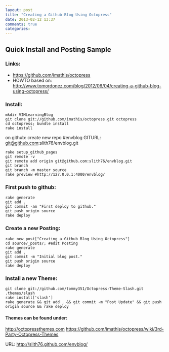 ```yaml
---
layout: post
title: "Creating a Github Blog Using Octopress"
date: 2013-02-12 13:37
comments: true
categories: 
---
```

## Quick Install and Posting Sample

### Links:

* https://github.com/imathis/octopress
* HOWTO based on: http://www.tomordonez.com/blog/2012/06/04/creating-a-github-blog-using-octopress/

### Install:

	mkdir VIMLearningBlog
	git clone git://github.com/imathis/octopress.git octopress
	cd octopress; bundle install
	rake install

on github: create new repo #envblog
GITURL: git@github.com:slith76/envblog.git

	rake setup_github_pages
	git remote -v
	git remote add origin git@github.com:slith76/envblog.git
	git branch
	git branch -m master source
	rake preview #http://127.0.0.1:4000/envblog/

### First push to github:

	rake generate
	git add .
	git commit -am "First deploy to github."
	git push origin source
	rake deploy
### Create a new Posting:

	rake new_post["Creating a Github Blog Using Octopress"]
	cd source/_posts/; #edit Posting
	rake generate
	git add .
	git commit -m "Initial blog post."
	git push origin source
	rake deploy

### Install a new Theme:

	git clone git://github.com/tommy351/Octopress-Theme-Slash.git .themes/slash
	rake install['slash']
	rake generate && git add . && git commit -m "Post Update" && git push origin source && rake deploy

#### Themes can be found under:
http://octopressthemes.com
https://github.com/imathis/octopress/wiki/3rd-Party-Octopress-Themes 

URL: http://slith76.github.com/envblog/
